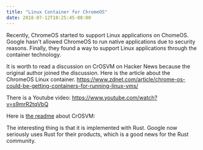 ```yaml
---
title: "Linux Container for ChromeOS"
date: 2018-07-12T18:25:45-08:00
---
```

Recently, ChromeOS started to support Linux applications on ChomeOS.
Google hasn't allowed ChromeOS to run native applications due to security reasons.
Finally, they found a way to support Linux applications through the container technology.

It is worth to read a discussion on CrOSVM on Hacker News because the original
author joined the discussion. Here is the article about the ChromeOS Linux container.
https://www.zdnet.com/article/chrome-os-could-be-getting-containers-for-running-linux-vms/

There is a Youtube video:
https://www.youtube.com/watch?v=s9mrR2tqVbQ

Here is [the readme](https://chromium.googlesource.com/chromiumos/platform/crosvm/+/837b59f2d97b005ef84ac36efa97530c1bbf2a79/README.md) about CrOSVM:

The interesting thing is that it is implemented with Rust. Google now seriously
uses Rust for their products, which is a good news for the Rust community.

